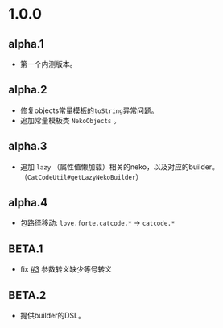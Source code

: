 # 1.0.0
## alpha.1
- 第一个内测版本。

## alpha.2
- 修复objects常量模板的`toString`异常问题。
- 追加常量模板类 `NekoObjects` 。

## alpha.3
- 追加 `lazy` （属性值懒加载）相关的neko，以及对应的builder。（`CatCodeUtil#getLazyNekoBuilder`）

## alpha.4
- 包路径移动: `love.forte.catcode.*` -> `catcode.*`


## BETA.1
- fix [#3](https://github.com/ForteScarlet/CatCode/issues/3) 参数转义缺少等号转义

## BETA.2
- 提供builder的DSL。


